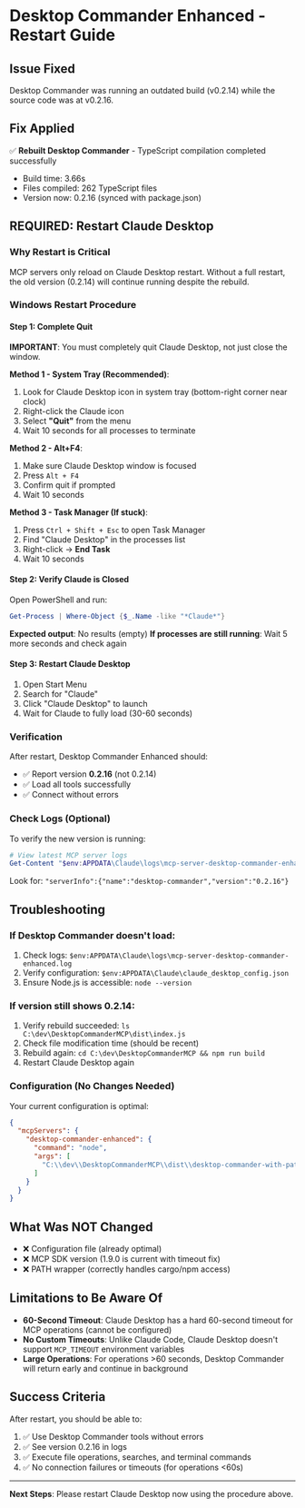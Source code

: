 # Desktop Commander Enhanced - Restart Guide

## Issue Fixed
Desktop Commander was running an outdated build (v0.2.14) while the source code was at v0.2.16.

## Fix Applied
✅ **Rebuilt Desktop Commander** - TypeScript compilation completed successfully
- Build time: 3.66s
- Files compiled: 262 TypeScript files
- Version now: 0.2.16 (synced with package.json)

## REQUIRED: Restart Claude Desktop

### Why Restart is Critical
MCP servers only reload on Claude Desktop restart. Without a full restart, the old version (0.2.14) will continue running despite the rebuild.

### Windows Restart Procedure

#### Step 1: Complete Quit
**IMPORTANT**: You must completely quit Claude Desktop, not just close the window.

**Method 1 - System Tray (Recommended)**:
1. Look for Claude Desktop icon in system tray (bottom-right corner near clock)
2. Right-click the Claude icon
3. Select **"Quit"** from the menu
4. Wait 10 seconds for all processes to terminate

**Method 2 - Alt+F4**:
1. Make sure Claude Desktop window is focused
2. Press `Alt + F4`
3. Confirm quit if prompted
4. Wait 10 seconds

**Method 3 - Task Manager (If stuck)**:
1. Press `Ctrl + Shift + Esc` to open Task Manager
2. Find "Claude Desktop" in the processes list
3. Right-click → **End Task**
4. Wait 10 seconds

#### Step 2: Verify Claude is Closed
Open PowerShell and run:
```powershell
Get-Process | Where-Object {$_.Name -like "*Claude*"}
```

**Expected output**: No results (empty)
**If processes are still running**: Wait 5 more seconds and check again

#### Step 3: Restart Claude Desktop
1. Open Start Menu
2. Search for "Claude"
3. Click "Claude Desktop" to launch
4. Wait for Claude to fully load (30-60 seconds)

### Verification

After restart, Desktop Commander Enhanced should:
- ✅ Report version **0.2.16** (not 0.2.14)
- ✅ Load all tools successfully
- ✅ Connect without errors

### Check Logs (Optional)
To verify the new version is running:

```powershell
# View latest MCP server logs
Get-Content "$env:APPDATA\Claude\logs\mcp-server-desktop-commander-enhanced.log" -Tail 50 | Select-String "version"
```

Look for: `"serverInfo":{"name":"desktop-commander","version":"0.2.16"}`

## Troubleshooting

### If Desktop Commander doesn't load:
1. Check logs: `$env:APPDATA\Claude\logs\mcp-server-desktop-commander-enhanced.log`
2. Verify configuration: `$env:APPDATA\Claude\claude_desktop_config.json`
3. Ensure Node.js is accessible: `node --version`

### If version still shows 0.2.14:
1. Verify rebuild succeeded: `ls C:\dev\DesktopCommanderMCP\dist\index.js`
2. Check file modification time (should be recent)
3. Rebuild again: `cd C:\dev\DesktopCommanderMCP && npm run build`
4. Restart Claude Desktop again

### Configuration (No Changes Needed)
Your current configuration is optimal:
```json
{
  "mcpServers": {
    "desktop-commander-enhanced": {
      "command": "node",
      "args": [
        "C:\\dev\\DesktopCommanderMCP\\dist\\desktop-commander-with-path.js"
      ]
    }
  }
}
```

## What Was NOT Changed
- ❌ Configuration file (already optimal)
- ❌ MCP SDK version (1.9.0 is current with timeout fix)
- ❌ PATH wrapper (correctly handles cargo/npm access)

## Limitations to Be Aware Of
- **60-Second Timeout**: Claude Desktop has a hard 60-second timeout for MCP operations (cannot be configured)
- **No Custom Timeouts**: Unlike Claude Code, Claude Desktop doesn't support `MCP_TIMEOUT` environment variables
- **Large Operations**: For operations >60 seconds, Desktop Commander will return early and continue in background

## Success Criteria
After restart, you should be able to:
1. ✅ Use Desktop Commander tools without errors
2. ✅ See version 0.2.16 in logs
3. ✅ Execute file operations, searches, and terminal commands
4. ✅ No connection failures or timeouts (for operations <60s)

---

**Next Steps**: Please restart Claude Desktop now using the procedure above.
